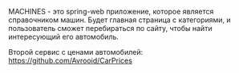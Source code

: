 MACHINES - это spring-web приложение, которое является справочником
машин. Будет главная страница с категориями, и пользователь сможет 
перебираться по сайту, чтобы найти интересующий его автомобиль.

Второй сервис с ценами автомобилей: https://github.com/Avrooid/CarPrices
